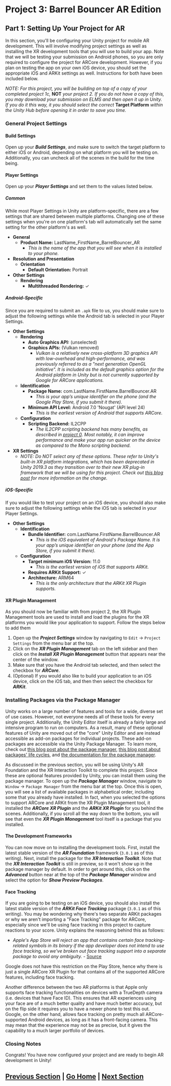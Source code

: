 # Project 3: Barrel Bouncer AR Edition

## Part 1: Setting Up Your Project for AR

In this section, you'll be configuring your Unity project for mobile AR development. This will involve modifying project settings as well as installing the XR development tools that you will use to build your app. Note that we will be testing your submission on Android phones, so you are only required to configure the project for ARCore development. However, if you plan on testing the app on your own iOS device, you should set the appropriate iOS and ARKit settings as well. Instructions for both have been included below.

_NOTE: For this project, you will be building on top of a copy of your completed project 1c,_ **NOT** _your project 2. If you do not have a copy of this, you may download your submission on ELMS and then open it up in Unity. If you do it this way, it you should select the correct_ **Target Platform** _within the Unity Hub before opening it in order to save you time._

### General Project Settings

#### Build Settings

Open up your _**Build Settings**_, and make sure to switch the target platform to either iOS or Android, depending on what platform you will be testing on. Additionally, you can uncheck all of the scenes in the build for the time being.

#### Player Settings

Open up your _**Player Settings**_ and set them to the values listed below.

##### Common

While most Player Settings in Unity are platform-specific, there are a few settings that are shared between multiple platforms. Changing one of these settings when you're on one platform's tab will automatically set the same setting for the other platform's as well.

- **General**
  - **Product Name:** LastName_FirstName_BarrelBouncer_AR
    - _This is the name of the app that you will see when it is installed to your phone._
- **Resolution and Presentation**
  - **Orientation**
    - **Default Orientation:** Portrait
- **Other Settings**
  - **Rendering**
    - **Multithreaded Rendering:** ✓

##### Android-Specific

Since you are required to submit an `.apk` file to us, you should make sure to adjust the following settings while the Android tab is selected in your Player Settings.

- **Other Settings**
  - **Rendering**
    - **Auto Graphics API:** (unselected)
    - **Graphics APIs:** (Vulkan removed)
      - _Vulkan is a relatively new cross-platform 3D graphics API with low-overhead and high-performance, and was previously referred to as a "next generation OpenGL initiative". It is included as the default graphics option for the Android platform in Unity but is not currently supported by Google for ARCore applications._
  - **Identification**
    - **Package Name:** com.LastName.FirstName.BarrelBouncer.AR
      - _This is your app’s unique identifier on the phone (and the Google Play Store, if you submit it there)._
    - **Minimum API Level:** Android 7.0 'Nougat' (API level 24)
      - _This is the earliest version of Android that supports ARCore._
  - **Configuration**
    - **Scripting Backend:** IL2CPP
      - _The IL2CPP scripting backend has many benefits, as described in [project 0](https://cmsc388m.github.io/spring20/project0/build-android/#scripting-backend). Most notably, it can improve performance and make your app run quicker on the device as compared to the Mono scripting backend._
- **XR Settings**
  - _NOTE: Do NOT select any of these options. These refer to Unity's built-in XR platform integrations, which has been deprecated in Unity 2019.3 as they transition over to their new XR plug-in framework that we will be using for this project. Check out [this blog post](https://blogs.unity3d.com/2020/01/24/unity-xr-platform-updates/) for more information on the change._

##### iOS-Specific

If you would like to test your project on an iOS device, you should also make sure to adjust the following settings while the iOS tab is selected in your Player Settings.

- **Other Settings**
  - **Identification**
    - **Bundle Identifier:** com.LastName.FirstName.BarrelBouncer.AR
      - _This is the iOS equivalent of Android's Package Name. It is your app’s unique identifier on your phone (and the App Store, if you submit it there)._
  - **Configuration**
    - **Target minimum iOS Version:** 11.0
      - _This is the earliest version of iOS that supports ARKit._
    - **Requires ARKit Support:** ✓
    - **Architecture:** ARM64
      - _This is the only architecture that the ARKit XR Plugin supports._

#### XR Plugin Management

As you should now be familiar with from project 2, the XR Plugin Management tools are used to install and load the plugins for the XR platforms you would like your application to support. Follow the steps below to add them 

1. Open up the _**Project Settings**_ window by navigating to `Edit` -> `Project Settings` from the menu bar at the top.
2. Click on the _**XR Plugin Management**_ tab on the left sidebar and then click on the _**Install XR Plugin Management**_ button that appears near the center of the window.
3. Make sure that you have the Android tab selected, and then select the checkbox for _**ARCore**_.
4. (Optional) If you would also like to build your application to an iOS device, click on the iOS tab, and then then select the checkbox for _**ARKit**_.

### Installing Packages via the Package Manager

Unity works on a large number of features and tools for a wide, diverse set of use cases. However, not everyone needs all of these tools for every single project. Additionally, the Unity Editor itself is already a fairly large and intensive program to run on computers. As a result, many of these optional features of Unity are moved out of the "core" Unity Editor and are instead accessible as add-on packages for individual projects. These add-on packages are accessible via the Unity Package Manager. To learn more, check out [this blog post about the package manager](https://blogs.unity3d.com/2018/05/04/project-management-is-evolving-unity-package-manager-overview/), [this blog post about packages' life cycles](https://blogs.unity3d.com/2018/05/09/unity-packages-life-cycle/), and [the documentation for the package manager](https://docs.unity3d.com/Manual/Packages.html).

As discussed in the previous section, you will be using Unity's AR Foundation and the XR Interaction Toolkit to complete this project. Since these are optional features provided by Unity, you can install them using the package manager. To open up the _**Package Manager**_ window, navigate to `Window` -> `Package Manager` from the menu bar at the top. Once this is open, you will see a list of available packages in alphabetical order, including some that you already have installed. In fact, when you selected the options to support ARCore and ARKit from the XR Plugin Management tool, it installed the _**ARCore XR Plugin**_ and the _**ARKit XR Plugin**_ for you behind the scenes. Additionally, if you scroll all the way down to the bottom, you will see that even the _**XR Plugin Management**_ tool itself is a package that you installed.

#### The Development Frameworks

You can now move on to installing the development tools. First, install the latest stable version of the _**AR Foundation**_ framework (`3.0.1` as of this writing). Next, install the package for the _**XR Interaction Toolkit**_. Note that the _**XR Interaction Toolkit**_ is still in preview, so it won't show up in the package manager by default. In order to get around this, click on the _**Advanced**_ button near at the top of the _**Package Manager**_ window and select the option for _**Show Preview Packages**_.

#### Face Tracking

If you are going to be testing on an iOS device, you should also install the latest stable version of the _**ARKit Face Tracking**_ package (`3.0.1` as of this writing). You may be wondering why there's two separate ARKit packages or why we aren't importing a "Face Tracking" package for ARCore, especially since we'll be using face tracking in this project to capture reactions to your score. Unity explains the reasoning behind this as follows:

- _Apple's App Store will reject an app that contains certain face tracking-related symbols in its binary if the app developer does not intend to use face tracking, so we've broken out face tracking support into a separate package to avoid any ambiguity._ - [Source](https://docs.unity3d.com/Packages/com.unity.xr.arkit@3.0/manual/index.html)

Google does not have this restriction on the Play Store, hence why there is just a single ARCore XR Plugin for that contains all of the supported ARCore features, including face tracking.

Another difference between the two AR platforms is that Apple only supports face tracking functionalities on devices with a TrueDepth camera (i.e. devices that have Face ID). This ensures that AR experiences using your face are of a much better quality and have much better accuracy, but on the flip side it requires you to have a newer phone to test this out. Google, on the other hand, allows face tracking on pretty much all ARCore-supported Android devices, as long as it has a front-facing camera. This may mean that the experience may not be as precise, but it gives the capability to a much larger portfolio of devices.

### Closing Notes

Congrats! You have now configured your project and are ready to begin AR development in Unity!

## [Previous Section](../tools) | [Go Home](..) | [Next Section](../ar-scene)
